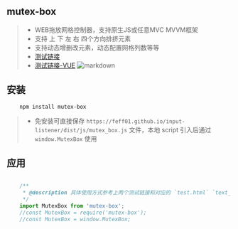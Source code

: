 ## mutex-box

> * WEB拖放网格控制器，支持原生JS或任意MVC MVVM框架
> * 支持 上 下 左 右 四个方向排挤元素
> * 支持动态增删改元素，动态配置网格列数等等
> * [测试链接](https://feff01.github.io/mutex-box/dist/test.html)
> * [测试链接-VUE](https://feff01.github.io/mutex-box/dist/test_vue.html)
![markdown](https://feff01.github.io/mutex-box/dist/img/test.gif "test")


## 安装

```
    npm install mutex-box
```
> * 免安装可直接保存 `https://feff01.github.io/input-listener/dist/js/mutex_box.js` 文件，本地 script 引入后通过 `window.MutexBox` 使用


## 应用

```javascript

    /**
     * @description 具体使用方式参考上两个测试链接和对应的 `test.html` `text_vue.html` 页面 
     */
    import MutexBox from 'mutex-box';
    //const MutexBox = require('mutex-box');
    //const MutexBox = window.MutexBox;
    
```